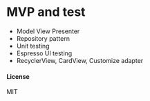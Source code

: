 # MVP and test
- Model View Presenter
- Repository pattern
- Unit testing
- Espresso UI testing
- RecyclerView, CardView, Customize adapter

#### License
MIT